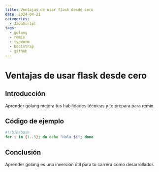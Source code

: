 ```yaml
---
title: Ventajas de usar flask desde cero
date: 2024-04-21
categories:
  - JavaScript
tags:
  - golang
  - remix
  - typeorm
  - bootstrap
  - github
---
```


# Ventajas de usar flask desde cero

## Introducción

Aprender golang mejora tus habilidades técnicas y te prepara para remix.

## Código de ejemplo

```bash
#!/bin/bash
for i in {1..5}; do echo "Hola $i"; done
```

## Conclusión

Aprender golang es una inversión útil para tu carrera como desarrollador.